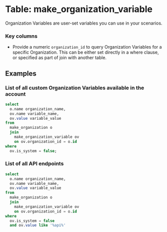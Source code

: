 # Table: make_organization_variable

Organization Variables are user-set variables you can use in your scenarios.

### Key columns
- Provide a numeric `organization_id` to query Organization Variables for a specific Organization. This can be either set directly in a where clause, or specified as part of join with another table.

## Examples

### List of all custom Organization Variables available in the account

```sql
select
  o.name organization_name,
  ov.name variable_name,
  ov.value variable_value
from
  make_organization o
  join
    make_organization_variable ov
    on ov.organization_id = o.id
where
  ov.is_system = false;
```

### List of all API endpoints

```sql
select
  o.name organization_name,
  ov.name variable_name,
  ov.value variable_value 
from
  make_organization o 
  join
    make_organization_variable ov 
    on ov.organization_id = o.id 
where
  ov.is_system = false
  and ov.value like '%api%'
```
